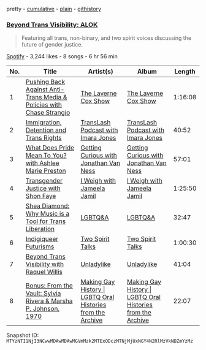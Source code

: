 pretty - [cumulative](/playlists/cumulative/37i9dQZF1DX21ildQwVt4b.md) - [plain](/playlists/plain/37i9dQZF1DX21ildQwVt4b) - [githistory](https://github.githistory.xyz/mackorone/spotify-playlist-archive/blob/main/playlists/plain/37i9dQZF1DX21ildQwVt4b)

### [Beyond Trans Visibility: ALOK](https://open.spotify.com/playlist/37i9dQZF1DX21ildQwVt4b)

> Featuring all trans, non\-binary, and two spirit voices discussing the future of gender justice.

[Spotify](https://open.spotify.com/user/spotify) - 3,244 likes - 8 songs - 6 hr 56 min

| No. | Title | Artist(s) | Album | Length |
|---|---|---|---|---|
| 1 | [Pushing Back Against Anti\-Trans Media & Policies with Chase Strangio](https://open.spotify.com/episode/1drGQAmfU7GifkpMGTBWE1) | [The Laverne Cox Show](https://open.spotify.com/show/2GPQaKpelElHdMyhbILHil) | [The Laverne Cox Show](https://open.spotify.com/show/2GPQaKpelElHdMyhbILHil) | 1:16:08 |
| 2 | [Immigration, Detention and Trans Rights](https://open.spotify.com/episode/7xenHJhunGNwJw6fOv3PgR) | [TransLash Podcast with Imara Jones](https://open.spotify.com/show/3bKZAZDRPlB8ZRyUSpJ6t8) | [TransLash Podcast with Imara Jones](https://open.spotify.com/show/3bKZAZDRPlB8ZRyUSpJ6t8) | 40:52 |
| 3 | [What Does Pride Mean To You? with Ashlee Marie Preston](https://open.spotify.com/episode/2nfU9RHgXxLCtVAdIl32rA) | [Getting Curious with Jonathan Van Ness](https://open.spotify.com/show/0wK8MPt9f2z2R4HustgqHh) | [Getting Curious with Jonathan Van Ness](https://open.spotify.com/show/0wK8MPt9f2z2R4HustgqHh) | 57:01 |
| 4 | [Transgender Justice with Shon Faye](https://open.spotify.com/episode/55Jz0jnkiAPQRZgikL09zJ) | [I Weigh with Jameela Jamil](https://open.spotify.com/show/48QtcFDDyQzKIc4B0fo4V7) | [I Weigh with Jameela Jamil](https://open.spotify.com/show/48QtcFDDyQzKIc4B0fo4V7) | 1:25:50 |
| 5 | [Shea Diamond: Why Music is a Tool for Trans Liberation](https://open.spotify.com/episode/0yXJVRzsL8e2xPLMvenKfQ) | [LGBTQ&A](https://open.spotify.com/show/37E7LIv89GodYNEBAWREd8) | [LGBTQ&A](https://open.spotify.com/show/37E7LIv89GodYNEBAWREd8) | 32:47 |
| 6 | [Indigiqueer Futurisms](https://open.spotify.com/episode/3nAwMuM7ehk07jQVHQV5ul) | [Two Spirit Talks](https://open.spotify.com/show/0rLW1CVfQ7xC3WwrMdRkHz) | [Two Spirit Talks](https://open.spotify.com/show/0rLW1CVfQ7xC3WwrMdRkHz) | 1:00:30 |
| 7 | [Beyond Trans Visibility with Raquel Willis](https://open.spotify.com/episode/0zubOYcGRmjgZOPCvTE4q9) | [Unladylike](https://open.spotify.com/show/4HIbrI2ckotPHTh6REyR73) | [Unladylike](https://open.spotify.com/show/4HIbrI2ckotPHTh6REyR73) | 41:04 |
| 8 | [Bonus: From the Vault: Sylvia Rivera & Marsha P\. Johnson, 1970](https://open.spotify.com/episode/6quZFURWoHUBwJadcMCh9a) | [Making Gay History \| LGBTQ Oral Histories from the Archive](https://open.spotify.com/show/1NlHk37Vo7HlGE1CFg8uGx) | [Making Gay History \| LGBTQ Oral Histories from the Archive](https://open.spotify.com/show/1NlHk37Vo7HlGE1CFg8uGx) | 22:07 |

Snapshot ID: `MTYzNTI1NjI3NCwwMDAwMDAwMGVmMzk2MTExODczMTNjMjUxNGY4N2RlMzVkNDZmYzMz`
